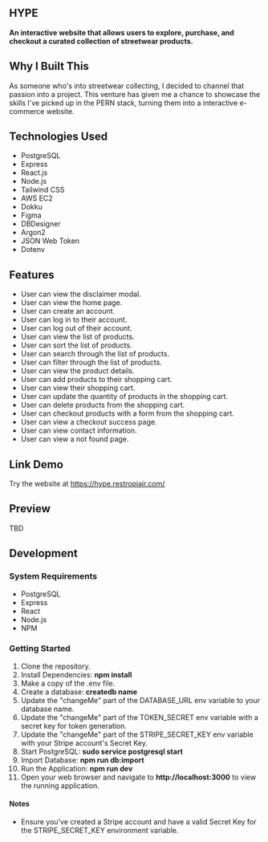 ## HYPE

**An interactive website that allows users to explore, purchase, and checkout a curated collection of streetwear products.**

## Why I Built This

As someone who's into streetwear collecting, I decided to channel that passion into a project. This venture has given me a chance to showcase the skills I've picked up in the PERN stack, turning them into a interactive e-commerce website.

## Technologies Used

- PostgreSQL
- Express
- React.js
- Node.js
- Tailwind CSS
- AWS EC2
- Dokku
- Figma
- DBDesigner
- Argon2
- JSON Web Token
- Dotenv
  
## Features

- User can view the disclaimer modal.
- User can view the home page.
- User can create an account.
- User can log in to their account.
- User can log out of their account.
- User can view the list of products.
- User can sort the list of products.
- User can search through the list of products.
- User can filter through the list of products.
- User can view the product details.
- User can add products to their shopping cart.
- User can view their shopping cart.
- User can update the quantity of products in the shopping cart.
- User can delete products from the shopping cart.
- User can checkout products with a form from the shopping cart.
- User can view a checkout success page.
- User can view contact information.
- User can view a not found page.
  
## Link Demo

Try the website at https://hype.restropiajr.com/

## Preview

TBD

## Development

### System Requirements
- PostgreSQL
- Express
- React
- Node.js
- NPM

### Getting Started
1. Clone the repository.
2. Install Dependencies: **npm install**
3. Make a copy of the .env file.
4. Create a database: **createdb name**
5. Update the "changeMe" part of the DATABASE_URL env variable to your database name.
6. Update the "changeMe" part of the TOKEN_SECRET env variable with a secret key for token generation.
7. Update the "changeMe" part of the STRIPE_SECRET_KEY env variable with your Stripe account's Secret Key.
8. Start PostgreSQL: **sudo service postgresql start**
9. Import Database: **npm run db:import**
10. Run the Application: **npm run dev**
8. Open your web browser and navigate to **http://localhost:3000** to view the running application.

#### Notes
- Ensure you've created a Stripe account and have a valid Secret Key for the STRIPE_SECRET_KEY environment variable.
